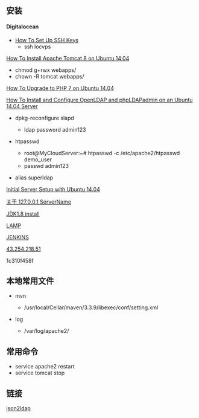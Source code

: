 ## 安装

#### Digitalocean


*	[How To Set Up SSH Keys](https://www.digitalocean.com/community/tutorials/how-to-set-up-ssh-keys--2)
	*	ssh locvps

[How To Install Apache Tomcat 8 on Ubuntu 14.04](https://www.digitalocean.com/community/tutorials/how-to-install-apache-tomcat-8-on-ubuntu-14-04)

*	chmod g+rwx webapps/
*	chown -R tomcat webapps/

[How To Upgrade to PHP 7 on Ubuntu 14.04](https://www.digitalocean.com/community/tutorials/how-to-upgrade-to-php-7-on-ubuntu-14-04)

[How To Install and Configure OpenLDAP and phpLDAPadmin on an Ubuntu 14.04 Server](https://www.digitalocean.com/community/tutorials/how-to-install-and-configure-openldap-and-phpldapadmin-on-an-ubuntu-14-04-server)

* dpkg-reconfigure slapd
	*	ldap password admin123
* htpasswd

	*	root@MyCloudServer:~# htpasswd -c /etc/apache2/htpasswd demo_user
	*	passwd admin123
	
* alias superldap





[Initial Server Setup with Ubuntu 14.04](https://www.digitalocean.com/community/tutorials/initial-server-setup-with-ubuntu-14-04)


[关于 127.0.0.1 ServerName
](http://askubuntu.com/questions/256013/apache-error-could-not-reliably-determine-the-servers-fully-qualified-domain-n)

[JDK1.8 install](https://www.digitalocean.com/community/tutorials/how-to-install-java-on-ubuntu-with-apt-get)
	

[LAMP](https://www.digitalocean.com/community/tutorials/how-to-install-linux-apache-mysql-php-lamp-stack-on-ubuntu-14-04)

[JENKINS](https://wiki.jenkins-ci.org/display/JENKINS/Installing+Jenkins+on+Ubuntu)


[43.254.218.51](http://43.254.218.51)	

1c310f458f

## 本地常用文件

*	mvn
	*	/usr/local/Cellar/maven/3.3.9/libexec/conf/setting.xml
	
* log 
	*	/var/log/apache2/ 

	

	
## 常用命令	

*	service apache2 restart
*	service tomcat stop

## 链接

[json2ldap](http://43.254.218.51:8080/json2ldap/)

	
	


